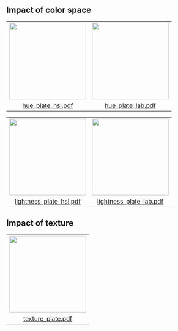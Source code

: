 ## Impact of color space

<table align="center">
  <tr>
    <td><img src="{{ site.url }}/images/hue_plate_hsl.png" width="200"/></td>
    <td><img src="{{ site.url }}/images/hue_plate_lab.png" width="200"/></td>
  </tr>
  <tr>
    <td align="center"><a href="{{ site.url }}/images/hue_plate_hsl.pdf">hue_plate_hsl.pdf</a></td>
    <td align="center"><a href="{{ site.url }}/images/hue_plate_lab.pdf">hue_plate_lab.pdf</a></td>    
  </tr>
</table>

<table align="center">
  <tr>
    <td><img src="{{ site.url }}/images/lightness_plate_hsl.png" width="200"/></td>
    <td><img src="{{ site.url }}/images/lightness_plate_lab.png" width="200"/></td>
  </tr>
  <tr>
    <td align="center"><a href="{{ site.url }}/images/lightness_plate_hsl.pdf">lightness_plate_hsl.pdf</a></td>
    <td align="center"><a href="{{ site.url }}/images/lightness_plate_lab.pdf">lightness_plate_lab.pdf</a></td>    
  </tr>
</table>

## Impact of texture

<table align="center">
  <tr>
    <td><img src="{{ site.url }}/images/texture_plate.png" width="200"/></td>
  </tr>
  <tr>
    <td align="center"><a href="{{ site.url }}/images/texture_plate.pdf">texture_plate.pdf</a></td>
  </tr>
</table>
